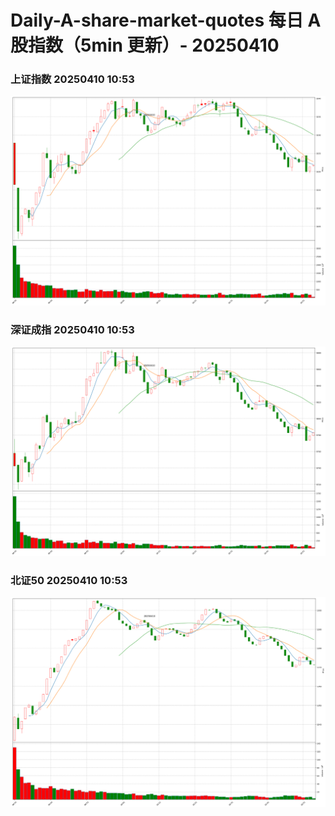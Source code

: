 
# Daily-A-share-market-quotes 每日 A 股指数（5min 更新）- 20250410

### 上证指数 20250410 10:53
![](./fig/2025/4/20250410-sh000001.png)

### 深证成指 20250410 10:53
![](./fig/2025/4/20250410-sz399001.png)

### 北证50 20250410 10:53
![](./fig/2025/4/20250410-bj899050.png)
